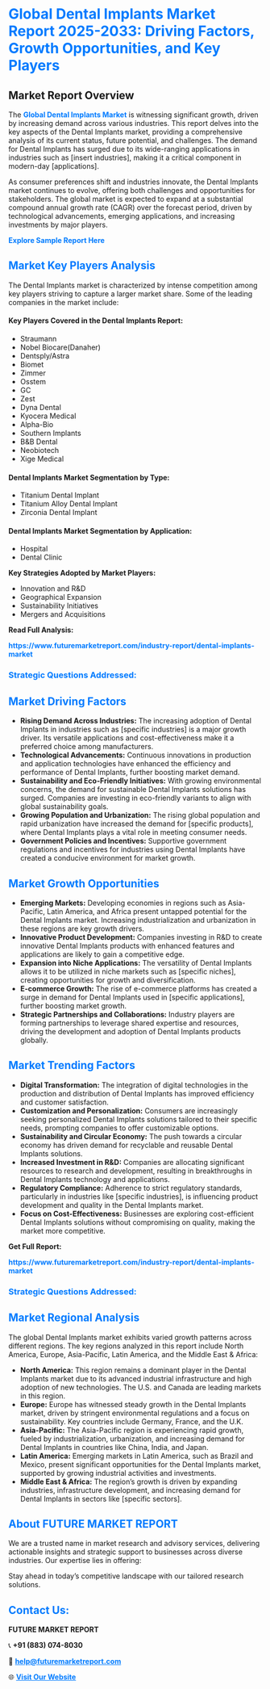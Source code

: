 <h1 style="color: #007BFF;">Global Dental Implants Market Report 2025-2033: Driving Factors, Growth Opportunities, and Key Players</h1>

<section id="overview">
<h2>Market Report Overview</h2>
<p>The <a href="https://www.futuremarketreport.com/industry-report/dental-implants-market" style="color: #007BFF; text-decoration: none;"><strong>Global Dental Implants Market</strong></a> is witnessing significant growth, driven by increasing demand across various industries. This report delves into the key aspects of the Dental Implants market, providing a comprehensive analysis of its current status, future potential, and challenges. The demand for Dental Implants has surged due to its wide-ranging applications in industries such as [insert industries], making it a critical component in modern-day [applications].</p>
<p>As consumer preferences shift and industries innovate, the Dental Implants market continues to evolve, offering both challenges and opportunities for stakeholders. The global market is expected to expand at a substantial compound annual growth rate (CAGR) over the forecast period, driven by technological advancements, emerging applications, and increasing investments by major players.</p>
</section>

<section id="overview">
<p><a href="https://www.futuremarketreport.com/request-sample/reportId=106150" style="color: #007BFF; text-decoration: none;"><strong>Explore Sample Report Here</strong></a></p>
</section>

<section id="key-players">
<h2 style="color: #007BFF;">Market Key Players Analysis</h2>
<p>The Dental Implants market is characterized by intense competition among key players striving to capture a larger market share. Some of the leading companies in the market include:</p>
<h4>Key Players Covered in the Dental Implants Report:</h4>
<ul><li>Straumann</li><li>Nobel Biocare(Danaher)</li><li>Dentsply/Astra</li><li>Biomet</li><li>Zimmer</li><li>Osstem</li><li>GC</li><li>Zest</li><li>Dyna Dental</li><li>Kyocera Medical</li><li>Alpha-Bio</li><li>Southern Implants</li><li>B&amp;B Dental</li><li>Neobiotech</li><li>Xige Medical</li></ul>
<h4>Dental Implants Market Segmentation by Type:</h4>
<ul><li>Titanium Dental Implant</li><li>Titanium Alloy Dental Implant</li><li>Zirconia Dental Implant</li></ul>

<h4>Dental Implants Market Segmentation by Application:</h4>
<ul><li>Hospital</li><li>Dental Clinic</li></ul>
<p><strong>Key Strategies Adopted by Market Players:</strong></p>
<ul>
<li>Innovation and R&D</li>
<li>Geographical Expansion</li>
<li>Sustainability Initiatives</li>
<li>Mergers and Acquisitions</li>
</ul>
</section>

<section>
<p><strong>Read Full Analysis: </strong></p><a href="https://www.futuremarketreport.com/industry-report/dental-implants-market" style="color: #007BFF; text-decoration: none;"><strong>https://www.futuremarketreport.com/industry-report/dental-implants-market</strong></a>
<h3 style="color: #007BFF;">Strategic Questions Addressed:</h3>
</section>

<section id="driving-factors">
<h2 style="color: #007BFF;">Market Driving Factors</h2>
<ul>
<li><strong>Rising Demand Across Industries:</strong> The increasing adoption of Dental Implants in industries such as [specific industries] is a major growth driver. Its versatile applications and cost-effectiveness make it a preferred choice among manufacturers.</li>
<li><strong>Technological Advancements:</strong> Continuous innovations in production and application technologies have enhanced the efficiency and performance of Dental Implants, further boosting market demand.</li>
<li><strong>Sustainability and Eco-Friendly Initiatives:</strong> With growing environmental concerns, the demand for sustainable Dental Implants solutions has surged. Companies are investing in eco-friendly variants to align with global sustainability goals.</li>
<li><strong>Growing Population and Urbanization:</strong> The rising global population and rapid urbanization have increased the demand for [specific products], where Dental Implants plays a vital role in meeting consumer needs.</li>
<li><strong>Government Policies and Incentives:</strong> Supportive government regulations and incentives for industries using Dental Implants have created a conducive environment for market growth.</li>
</ul>
</section>

<section id="growth-opportunities">
<h2 style="color: #007BFF;">Market Growth Opportunities</h2>
<ul>
<li><strong>Emerging Markets:</strong> Developing economies in regions such as Asia-Pacific, Latin America, and Africa present untapped potential for the Dental Implants market. Increasing industrialization and urbanization in these regions are key growth drivers.</li>
<li><strong>Innovative Product Development:</strong> Companies investing in R&D to create innovative Dental Implants products with enhanced features and applications are likely to gain a competitive edge.</li>
<li><strong>Expansion into Niche Applications:</strong> The versatility of Dental Implants allows it to be utilized in niche markets such as [specific niches], creating opportunities for growth and diversification.</li>
<li><strong>E-commerce Growth:</strong> The rise of e-commerce platforms has created a surge in demand for Dental Implants used in [specific applications], further boosting market growth.</li>
<li><strong>Strategic Partnerships and Collaborations:</strong> Industry players are forming partnerships to leverage shared expertise and resources, driving the development and adoption of Dental Implants products globally.</li>
</ul>
</section>

<section id="trending-factors">
<h2 style="color: #007BFF;">Market Trending Factors</h2>
<ul>
<li><strong>Digital Transformation:</strong> The integration of digital technologies in the production and distribution of Dental Implants has improved efficiency and customer satisfaction.</li>
<li><strong>Customization and Personalization:</strong> Consumers are increasingly seeking personalized Dental Implants solutions tailored to their specific needs, prompting companies to offer customizable options.</li>
<li><strong>Sustainability and Circular Economy:</strong> The push towards a circular economy has driven demand for recyclable and reusable Dental Implants solutions.</li>
<li><strong>Increased Investment in R&D:</strong> Companies are allocating significant resources to research and development, resulting in breakthroughs in Dental Implants technology and applications.</li>
<li><strong>Regulatory Compliance:</strong> Adherence to strict regulatory standards, particularly in industries like [specific industries], is influencing product development and quality in the Dental Implants market.</li>
<li><strong>Focus on Cost-Effectiveness:</strong> Businesses are exploring cost-efficient Dental Implants solutions without compromising on quality, making the market more competitive.</li>
</ul>
</section>

<section>
<p><strong>Get Full Report: </strong></p><a href="https://www.futuremarketreport.com/industry-report/dental-implants-market" style="color: #007BFF; text-decoration: none;"><strong>https://www.futuremarketreport.com/industry-report/dental-implants-market</strong></a>
<h3 style="color: #007BFF;">Strategic Questions Addressed:</h3>
</section>


<section id="regional-analysis">
<h2 style="color: #007BFF;">Market Regional Analysis</h2>
<p>The global Dental Implants market exhibits varied growth patterns across different regions. The key regions analyzed in this report include North America, Europe, Asia-Pacific, Latin America, and the Middle East & Africa:</p>
<ul>
<li><strong>North America:</strong> This region remains a dominant player in the Dental Implants market due to its advanced industrial infrastructure and high adoption of new technologies. The U.S. and Canada are leading markets in this region.</li>
<li><strong>Europe:</strong> Europe has witnessed steady growth in the Dental Implants market, driven by stringent environmental regulations and a focus on sustainability. Key countries include Germany, France, and the U.K.</li>
<li><strong>Asia-Pacific:</strong> The Asia-Pacific region is experiencing rapid growth, fueled by industrialization, urbanization, and increasing demand for Dental Implants in countries like China, India, and Japan.</li>
<li><strong>Latin America:</strong> Emerging markets in Latin America, such as Brazil and Mexico, present significant opportunities for the Dental Implants market, supported by growing industrial activities and investments.</li>
<li><strong>Middle East & Africa:</strong> The region’s growth is driven by expanding industries, infrastructure development, and increasing demand for Dental Implants in sectors like [specific sectors].</li>
</ul>
</section>

<footer>
<h2 style="color: #007BFF;">About FUTURE MARKET REPORT</h2>
<p>We are a trusted name in market research and advisory services, delivering actionable insights and strategic support to businesses across diverse industries. Our expertise lies in offering:</p>

<p>Stay ahead in today’s competitive landscape with our tailored research solutions.</p>

<h2 style="color: #007BFF;">Contact Us:</h2>
<p><strong>FUTURE MARKET REPORT</strong></p>
<p>📞 <strong>+91 (883) 074-8030</strong></p>
<p>📧 <strong><a href="mailto:help@futuremarketreport.com" style="color: #007BFF;">help@futuremarketreport.com</a></strong></p>
<p>🌐 <strong><a href="https://www.futuremarketreport.com/" style="color: #007BFF;">Visit Our Website</a></strong></p>
</footer>